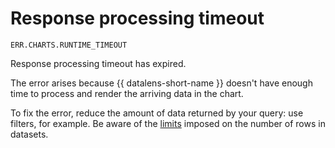 # Response processing timeout

`ERR.CHARTS.RUNTIME_TIMEOUT`

Response processing timeout has expired.

The error arises because {{ datalens-short-name }} doesn't have enough time to process and render the arriving data in the chart.

To fix the error, reduce the amount of data returned by your query: use filters, for example. Be aware of the [limits](../../concepts/limits.md) imposed on the number of rows in datasets.